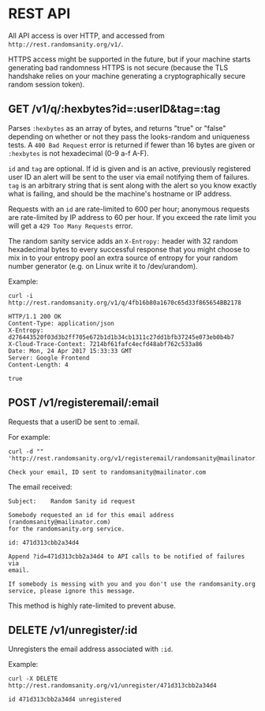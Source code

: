 # REST API

All API access is over HTTP, and accessed from
`http://rest.randomsanity.org/v1/`.

HTTPS access might be supported in the future, but if your machine starts
generating bad randomness HTTPS is not secure (because the TLS
handshake relies on your machine generating a cryptographically secure
random session token).

## GET /v1/q/:hexbytes?id=:userID&tag=:tag

Parses `:hexbytes` as an array of bytes, and returns "true" or "false"
depending on whether or not they pass the looks-random and uniqueness
tests. A `400 Bad Request` error is returned if fewer than 16 bytes
are given or `:hexbytes` is not hexadecimal (0-9 a-f A-F).

`id` and `tag` are optional. If id is given and is an active, previously
registered user ID an alert will be sent to the user via email
notifying them of failures. `tag` is an arbitrary string that is sent
along with the alert so you know exactly what is failing, and should
be the machine's hostname or IP address.

Requests with an `id` are rate-limited to 600 per hour; anonymous
requests are rate-limited by IP address to 60 per hour. If you exceed
the rate limit you will get a `429 Too Many Requests` error.

The random sanity service adds an `X-Entropy:` header with 32 random
hexadecimal bytes to every successful response that you might choose
to mix in to your entropy pool an extra source of entropy for your
random number generator (e.g. on Linux write it to /dev/urandom).

Example:

```
curl -i http://rest.randomsanity.org/v1/q/4fb16b80a1670c65d33f865654BB2178

HTTP/1.1 200 OK
Content-Type: application/json
X-Entropy: d276443520f03d3b2ff705e672b1d1b34cb1311c27dd1bfb37245e073eb0b4b7
X-Cloud-Trace-Context: 7214bf61fafc4ecfd48abf762c533a86
Date: Mon, 24 Apr 2017 15:33:33 GMT
Server: Google Frontend
Content-Length: 4

true
```

## POST /v1/registeremail/:email

Requests that a userID be sent to :email.

For example:

```
curl -d "" 'http://rest.randomsanity.org/v1/registeremail/randomsanity@mailinator.com'

Check your email, ID sent to randomsanity@mailinator.com
```

The email received:

```
Subject:	Random Sanity id request

Somebody requested an id for this email address 
(randomsanity@mailinator.com)
for the randomsanity.org service.

id: 471d313cbb2a34d4

Append ?id=471d313cbb2a34d4 to API calls to be notified of failures via 
email.

If somebody is messing with you and you don't use the randomsanity.org
service, please ignore this message.

```

This method is highly rate-limited to prevent abuse.

## DELETE /v1/unregister/:id

Unregisters the email address associated with `:id`.

Example:

```
curl -X DELETE http://rest.randomsanity.org/v1/unregister/471d313cbb2a34d4

id 471d313cbb2a34d4 unregistered
```
